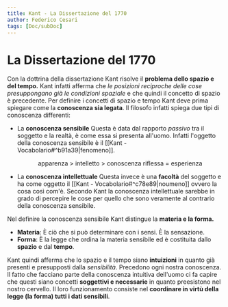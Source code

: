 ```yaml
---
title: Kant - La Dissertazione del 1770
author: Federico Cesari
tags: [Doc/subDoc]
---
```


# La Dissertazione del 1770
Con la dottrina della dissertazione Kant risolve il **problema dello spazio e del tempo.** Kant infatti afferma che *le posizioni reciproche delle cose presuppongano già le condizioni spaziale* e che quindi il concetto di spazio è precedente.
Per definire i concetti di spazio e tempo Kant deve prima spiegare come la **conoscenza sia legata**.
Il filosofo infatti spiega due tipi di conoscenza differenti:
- La **conoscenza sensibile**
  Questa è data dal rapporto *passivo* tra il soggetto e la realtà, è come essa si presenta all'uomo. Infatti l'oggetto della conoscenza sensibile è il [[Kant - Vocabolario#^b91a39|fenomeno]]. 
  <p style="text-align: center;padding-left: 2em; padding-right: 2em">apparenza > intelletto > conoscenza riflessa = esperienza </p>
- La **conoscenza intellettuale**
  Questa invece è una **facoltà** del soggetto e ha come oggetto il [[Kant - Vocabolario#^c78e89|noumeno]] ovvero la cosa così com'è. Secondo Kant la conoscenza intellettuale sarebbe in grado di percepire le cose per quello che sono veramente al contrario della conoscenza sensibile.

Nel definire la conoscenza sensibile Kant distingue la **materia e la forma.**
- **Materia**: È ciò che si può determinare con i sensi. È la sensazione.
- **Forma**: È la legge che ordina la materia sensibile ed è costituita dallo **spazio** e dal **tempo**.

Kant quindi afferma che lo spazio e il tempo siano **intuizioni** in quanto già presenti e presupposti dalla *sensibilità*. Precedono ogni nostra conoscenza. Il fatto che facciano parte della conoscenza intuitiva dell'uomo ci fa capire che questi siano concetti **soggettivi e necessarie** in quanto preesistono nel nostro cervello.
Il loro funzionamento consiste nel **coordinare in virtù della legge (la forma) tutti i dati sensibili**.

